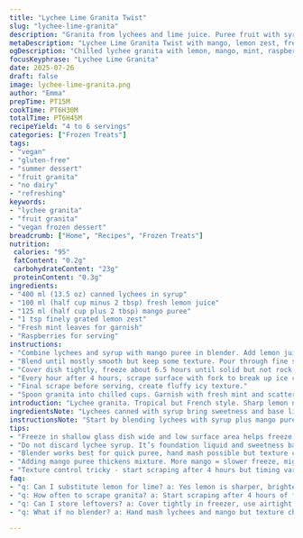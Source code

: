 ```yaml
---
title: "Lychee Lime Granita Twist"
slug: "lychee-lime-granita"
description: "Granita from lychees and lime juice. Puree fruit with syrup, freeze, scrape crystals. Added mango for tropical hint, swapped lime for lemon zest. Slightly longer freeze time, raspberries garnish, extra zing from mint leaves. Serve icy, bright, refreshing. Vegan, gluten-free, no dairy or nuts. Cold treat, summer vibe. Light, fruity, tart with sweet balance."
metaDescription: "Lychee Lime Granita Twist with mango, lemon zest, fresh mint, raspberries. Icy, tart, bright fruit granita. Vegan, gluten-free, no dairy or nuts. Chill hours, scrape crystals."
ogDescription: "Chilled lychee granita with lemon, mango, mint, raspberries. Freeze, scrape ice crystals often for flaky texture. Vegan, fruity, tart, summer cold treat."
focusKeyphrase: "Lychee Lime Granita"
date: 2025-07-26
draft: false
image: lychee-lime-granita.png
author: "Emma"
prepTime: PT15M
cookTime: PT6H30M
totalTime: PT6H45M
recipeYield: "4 to 6 servings"
categories: ["Frozen Treats"]
tags:
- "vegan"
- "gluten-free"
- "summer dessert"
- "fruit granita"
- "no dairy"
- "refreshing"
keywords:
- "lychee granita"
- "fruit granita"
- "vegan frozen dessert"
breadcrumb: ["Home", "Recipes", "Frozen Treats"]
nutrition: 
 calories: "95"
 fatContent: "0.2g"
 carbohydrateContent: "23g"
 proteinContent: "0.3g"
ingredients:
- "400 ml (13.5 oz) canned lychees in syrup"
- "100 ml (half cup minus 2 tbsp) fresh lemon juice"
- "125 ml (half cup plus 2 tbsp) mango puree"
- "1 tsp finely grated lemon zest"
- "Fresh mint leaves for garnish"
- "Raspberries for serving"
instructions:
- "Combine lychees and syrup with mango puree in blender. Add lemon juice and zest."
- "Blend until mostly smooth but keep some texture. Pour through fine sieve into 20 cm (8-inch) glass dish."
- "Cover dish tightly, freeze about 6.5 hours until solid but not rock hard."
- "Every hour after 4 hours, scrape surface with fork to break up ice crystals."
- "Final scrape before serving, create fluffy icy texture."
- "Spoon granita into chilled cups. Garnish with fresh mint and scattered raspberries. Serve immediately."
introduction: "Lychee granita. Tropical but French style. Sharp lemon notes replace lime. Mango puree adds body, extra sweetness. Fresh mint, raspberries pop on top. Ice crystals crushed often, flaky texture forms. No dairy to smooth it out. Just fruit, ice, zing. Chill all day then scrap. Easy. Bright flavor punch. No cooking, pure freeze. Summer afternoon hack. Vegan, gluten-free, nut-free. Refreshing, icy, light. Fruit syrup base transformed. Tangy, sweet, cooling caviar-like fruit bits in icy shards. Fruit, ice, chill, repeat. Mint leaves for lift, raspberries for color, burst of tartness. Set in simple glass tray. Serve in frosted cups. Quick prep but patience needed for freeze. No blender? Hand mash but texture rougher. Lemon over lime, twist on original. Mango for tropical depth. Play with scrape frequency for bite size crystals."
ingredientsNote: "Lychees canned with syrup bring sweetness and base liquid. Reduced amount from original for more balance with added mango puree which thickens texture, adds fruity depth. Fresh lemon juice substitutes lime juice; lemon zest adds aromatic oils and bright flavor complexity. Mint sprigs bring herbal note and freshness, contrasts icy sweetness perfectly. Raspberries tossed on top for tart pop and color. Freeze in shallow glass dish to maximize surface area for crystal formation during scraping. Citrus balances natural lychee sweetness, prevents overly sugary finish. Mango puree should be unsweetened to avoid too much cloying taste. Use ripe fruit for highest flavor impact. Syrup from lychees useful, do not discard. Citrus zest finely grated, not pith, to avoid bitterness. Overall ingredients list modified for twist on classic lychee lime granita with tropical and herbal notes."
instructionsNote: "Start by blending lychees with syrup plus mango puree. Add lemon juice and zest last to keep fresh citrus aroma intact. Strain through fine sieve to remove bigger chunks for uniform icy texture. Pour into 20 cm glass dish wide and shallow to allow even freezing and easy scraping. Cover tightly with plastic wrap to avoid freezer odors and prevent thick ice crust. Freeze baseline six hours, scraping with fork every hour starting from four hours to agitate ice crystals. This creates fragmented icy texture instead of solid frozen block. Final scrape before serving necessary to fluff granita. Scoop into chilled cups to keep granita cold. Garnish with mint sprigs placed gently on top and a few scattered raspberries for visual contrast and flavor lift. Serve immediately as granita melts quickly at room temp. Adjust scraping frequency to control crystal size. Using lemon instead of lime increases acidity and brightness. Adding mango puree enriches mouthfeel and adds tropical aroma. Mint and raspberries create layered tasting experience: sweet, tart, herbal, cold. No cooking involved. Just blend, freeze, scrape, serve."
tips:
- "Freeze in shallow glass dish wide and low surface area helps freeze evenly. Cover dish tight with plastic wrap to avoid freezer odors and thick ice crust on top. Scrape ice crystals starting after 4 hours helps create flakes rather than solid block. Every hour scraping is best but adjust if texture too rough or icy. Scraping traps air making fluffy texture. Strain puree to remove big pieces for uniform ice shards. Use ripe mango puree unsweetened - adds body but not too sweet. Lemon juice and zest added last keeps citrus bright, avoid bitterness from pith. Mango thickens base, slows freezing slightly, consider freeze time might vary."
- "Do not discard lychee syrup. It’s foundation liquid and sweetness balance. Puree lychees and syrup together for smooth base but leave some chunks for texture variation. Use fresh lemon juice instead of lime if can’t get lime, zest finely grated top layer only, no white pith to avoid bitter notes. Mint leaves stems off for garnish, they add cooling herbal note after serving. Raspberries scattered on top add tart pop and color contrast but also fresh texture to icy granita served cold. Chill serving cups for better hold of icy treat, slows melting."
- "Blender works best for quick puree, hand mash possible but texture chunkier. Strain puree after blending for smooth consistency and better crystal formation. Freeze timing depends on freezer temp and dish shape - watch around 6 hours total. Too hard to scrape means frozen too long or too cold, let sit few minutes before scraping. Scraping frequency controls crystal size - more scraping smaller crystals, less scraping bigger ice chunks. Final scrape fluff up to break any clumpy ice, scoop with cold spoon or metal spoon for easy serving. Keep granita covered tightly even during scoop breaks to prevent dry ice skin."
- "Adding mango puree thickens mixture. More mango = slower freeze, might need longer freeze time. Balance sweetness by portion of syrup and mango; too much syrup or mango can make overly sweet granita, lemon juice counters well. Citrus oils from zest add aroma, add just before freezing to keep fresh smell. Freeze in widely spread layer not deep block. Use 20 cm dish or equivalent area for best freezing surface. If freezer space small, use smaller dish multiple batches rather than thick one. Mint leaves added after freezing; adding before can bruise leaves or dull color. Raspberries whole or halved, cold fruit on cold dessert – slows melting slightly, contrast flavor components sharp. Scraping tool—fork works but metal spatula may help break more evenly."
- "Texture control tricky - start scraping after 4 hours but timing varies. If granita too liquid or still soft after 6 hours, freezer temp may be high or mixture too thick. Stir with fork carefully, repeated scraping critical to disrupt ice growth into large crystals. Air incorporation changes mouthfeel, fluffy texture. Use glass dish better than metal or plastic for even freeze, easier to scrape. Avoid freezer odors by tight cover; granita absorbs smells very easily. Add zest finely for complexity, big chunks of zest can taste bitter and unpleasant. Mango needs to be pureed smooth, pieces create uneven texture and can interfere with scraping. Garnish last minute to keep mint fresh and raspberries firm, don’t mix into granita."
faq:
- "q: Can I substitute lemon for lime? a: Yes lemon is sharper, brighter. Different acidity profile. Slightly more tart. Zest important to balance flavor. Lime oil missing but lemon zest aromatic. Makes granita a bit less sweet, more fresh."
- "q: How often to scrape granita? a: Start scraping after 4 hours of freeze. Every hour gives fine crystal size. Skip scraping makes hard block. More scraping = fluffier. Fewer scrapes = chunkier. Depends how you like texture."
- "q: Can I store leftovers? a: Cover tightly in freezer, use airtight container or keep dish wrapped. Leftover granita hardens fast. Best eaten within 24 hours. Re-scrape before serving if icy crust forms. Freeze-thaw cycle ruins texture faster when stored."
- "q: What if no blender? a: Hand mash lychees and mango but texture chunkier, less smooth. Seed bits or fibrous mango parts harder to break down. Plan longer freeze and scraping to smooth texture. Strain may help remove big pieces if possible."

---
```

